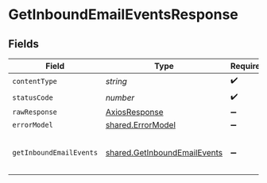# GetInboundEmailEventsResponse


## Fields

| Field                                                                        | Type                                                                         | Required                                                                     | Description                                                                  |
| ---------------------------------------------------------------------------- | ---------------------------------------------------------------------------- | ---------------------------------------------------------------------------- | ---------------------------------------------------------------------------- |
| `contentType`                                                                | *string*                                                                     | :heavy_check_mark:                                                           | N/A                                                                          |
| `statusCode`                                                                 | *number*                                                                     | :heavy_check_mark:                                                           | N/A                                                                          |
| `rawResponse`                                                                | [AxiosResponse](https://axios-http.com/docs/res_schema)                      | :heavy_minus_sign:                                                           | N/A                                                                          |
| `errorModel`                                                                 | [shared.ErrorModel](../../models/shared/errormodel.md)                       | :heavy_minus_sign:                                                           | bad request                                                                  |
| `getInboundEmailEvents`                                                      | [shared.GetInboundEmailEvents](../../models/shared/getinboundemailevents.md) | :heavy_minus_sign:                                                           | List of events for received emails.                                          |